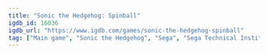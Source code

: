 ```yaml
---
title: "Sonic the Hedgehog: Spinball"
igdb_id: 16036
igdb_url: "https://www.igdb.com/games/sonic-the-hedgehog-spinball"
tag: ["Main game", "Sonic the Hedgehog", "Sega", "Sega Technical Institute", "Tec Toy", "Platform", "Puzzle", "Pinball", "Single player", "Multiplayer", "Side view", "Action"]
---
```

